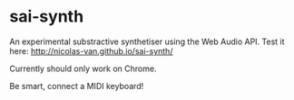 # sai-synth

An experimental substractive synthetiser using the Web Audio API. Test it here: http://nicolas-van.github.io/sai-synth/

Currently should only work on Chrome.

Be smart, connect a MIDI keyboard!
